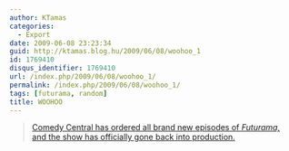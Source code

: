 ```yaml
---
author: KTamas
categories:
  - Export
date: 2009-06-08 23:23:34
guid: http://ktamas.blog.hu/2009/06/08/woohoo_1
id: 1769410
disqus_identifier: 1769410
url: /index.php/2009/06/08/woohoo_1/
permalink: /index.php/2009/06/08/woohoo_1/
tags: [futurama, random]
title: WOOHOO
---
```


> <a href="http://www.tvsquad.com/2009/06/08/benders-back-baby-new-futurama-episodes-are-in-our-future/" target="_blank">Comedy Central has ordered all brand new episodes of <em>Futurama, </em>and the show has officially gone back into production.</a>
